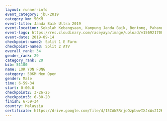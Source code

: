 ```yaml
---
layout: runner-info 
event_category: jbu-2019 
category_km: 50KM 
event-title: Janda Baik Ultra 2019
event-location: Sekolah Kebangsaan, Kampung Janda Baik, Bentong, Pahang, Malaysia 
event-logo: https://res.cloudinary.com/raceyaya/image/upload/v1569217009/logo/janda-baik_vch1pc.jpg 
event-date: 2019-09-14 
checkpoint-name2: Split 1 E Farm 
checkpoint-name3: Split 2 ATV 
overall_rank: 34
gender_rank: 29
category_rank: 20
bib: 51100
name: LOR YON FUNG
category: 50KM Men Open
gender: Male
time: 6-59-34
start: 0-00.0
checkpoint2: 3-26-25
checkpoint3: 6-30-20
finish: 6-59-34
country: Malaysia
certificate: https://drive.google.com/file/d/15CAW8RrjoOzpbwvIXJxWv212KPEoPHaQ/view?usp=sharing
---
```

